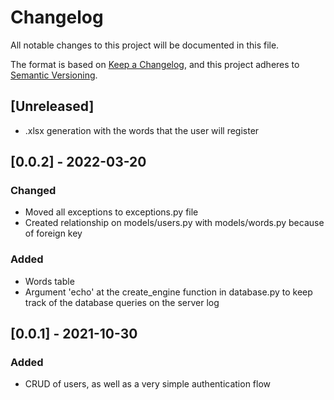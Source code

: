 # Changelog
All notable changes to this project will be documented in this file.

The format is based on [Keep a Changelog](https://keepachangelog.com/en/1.0.0/),
and this project adheres to [Semantic Versioning](https://semver.org/spec/v2.0.0.html).

## [Unreleased]

   - .xlsx generation with the words that the user will register

## [0.0.2] - 2022-03-20
### Changed
   - Moved all exceptions to exceptions.py file
   - Created relationship on models/users.py with models/words.py because of foreign key

### Added
   - Words table
   - Argument 'echo' at the create_engine function in database.py to keep track of the database queries on the server log

## [0.0.1] - 2021-10-30
### Added
   - CRUD of users, as well as a very simple authentication flow 
